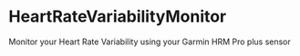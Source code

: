 # HeartRateVariabilityMonitor
Monitor your Heart Rate Variability using your Garmin HRM Pro plus sensor
